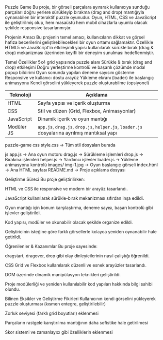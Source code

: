 Puzzle Game
Bu proje, bir görseli parçalara ayırarak kullanıcıya sunduğu parçaları doğru yerlere sürükleyip bırakma (drag and drop) mantığıyla oynanabilen bir interaktif puzzle oyunudur. Oyun, HTML, CSS ve JavaScript ile geliştirilmiş olup, hem masaüstü hem mobil cihazlarla uyumlu olacak şekilde responsive tasarlanmıştır.

 Projenin Amacı
Bu projenin temel amacı, kullanıcıların dikkat ve görsel hafıza becerilerini geliştirebilecekleri bir oyun ortamı sağlamaktır. Özellikle HTML5 ve JavaScript'in etkileşimli yapısı kullanılarak sürükle bırak (drag & drop) mekanizması üzerinden keyifli bir deneyim sunulması hedeflenmiştir.

 Temel Özellikler
 5x4 grid yapısında puzzle alanı
 Sürükle & bırak (drag and drop) etkileşimi
 Doğru yerleştirme kontrolü ve başarılı çözümde modal popup bildirimi
 Oyun sonunda yapılan deneme sayısını gösterme
 Responsive ve kullanıcı dostu arayüz
 Yükleme ekranı (loader) ile başlangıç animasyonu
 Kendi görselini yükleyerek puzzle oluşturabilme (opsiyonel)

| Teknoloji            | Açıklama                                                                                     |
| -------------------- | -------------------------------------------------------------------------------------------- |
| HTML            | Sayfa yapısı ve içerik oluşturma                                                             |
| CSS             | Stil ve düzen (Grid, Flexbox, Animasyonlar)                                                  |
| JavaScript  | Dinamik içerik ve oyun mantığı                                                               |
| Modüler JS       | `app.js`, `drag.js`, `drop.js`, `helper.js`, `loader.js` dosyalarına ayrılmış mantıksal yapı |


 puzzle-game
 css
style.css               → Tüm stil dosyaları burada

 js
app.js                  → Ana oyun motoru
drag.js                 → Sürükleme işlemleri
drop.js                 → Bırakma işlemleri
helper.js               → Yardımcı işlevler
loader.js               → Yükleme animasyonu kontrolü
images/
img-1.jpg               → Oyun başlangıç görseli
index.html                  → Ana HTML sayfası
README.md                   → Proje açıklama dosyası


Geliştirme Süreci
Bu proje geliştirilirken:

HTML ve CSS ile responsive ve modern bir arayüz tasarlandı.

JavaScript kullanılarak sürükle-bırak mekanizması sıfırdan inşa edildi.

Oyun mantığı için konum karşılaştırma, deneme sayısı, başarı kontrolü gibi işlevler geliştirildi.

Kod yapısı, modüler ve okunabilir olacak şekilde organize edildi.

Geliştiricinin isteğine göre farklı görsellerle kolayca yeniden oynanabilir hale getirildi.


Öğrenilenler & Kazanımlar
Bu proje sayesinde:

dragstart, dragover, drop gibi olay dinleyicilerinin nasıl çalıştığı öğrenildi.

CSS Grid ve Flexbox kullanılarak düzenli ve esnek arayüzler tasarlandı.

DOM üzerinde dinamik manipülasyon teknikleri geliştirildi.

Proje modülerliği ve yeniden kullanılabilir kod yapıları hakkında bilgi sahibi olundu.


Bilinen Eksikler ve Geliştirme Fikirleri
Kullanıcının kendi görselini yükleyerek puzzle oluşturması (kısmen entegre, geliştirilebilir)

Zorluk seviyesi (farklı grid boyutları) eklenmesi

Parçaların rastgele karıştırılma mantığının daha sofistike hale getirilmesi

Skor sistemi ve zamanlayıcı gibi özelliklerin eklenmesi
